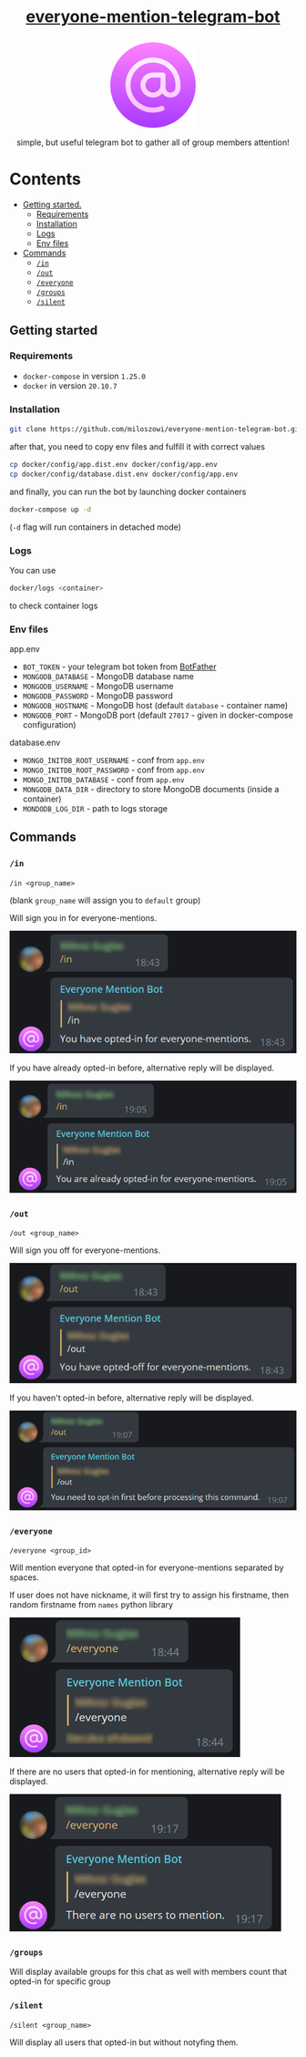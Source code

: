 # <p align="center"> [everyone-mention-telegram-bot](http://t.me/everyone_mention_bot)
<p align="center"> <img src="docs/logo.png" width="150"/>
<p align="center"> simple, but useful telegram bot to gather all of group members attention!
<!-- Icon made by https://www.freepik.com from https://www.flaticon.com/ -->

# Contents

* [Getting started.](#getting-started)
    * [Requirements](#requirements)
    * [Installation](#installation)
    * [Logs](#logs)
    * [Env files](#env-files)
* [Commands](#commands)
    * [`/in`](#in)
    * [`/out`](#out)
    * [`/everyone`](#everyone)
    * [`/groups`](#groups)
    * [`/silent`](#silent)

## Getting started

### Requirements
- `docker-compose` in version `1.25.0`
- `docker` in version `20.10.7`

### Installation
```bash
git clone https://github.com/miloszowi/everyone-mention-telegram-bot.git
```
after that, you need to copy env files and fulfill it with correct values
```bash
cp docker/config/app.dist.env docker/config/app.env
cp docker/config/database.dist.env docker/config/app.env
```
and finally, you can run the bot by launching docker containers
```bash
docker-compose up -d
```
(`-d` flag will run containers in detached mode)
### Logs
You can use
```bash
docker/logs <container>
```
to check container logs
### Env files
app.env
- `BOT_TOKEN` - your telegram bot token from [BotFather](https://telegram.me/BotFather)
- `MONGODB_DATABASE` - MongoDB database name
- `MONGODB_USERNAME` - MongoDB username
- `MONGODB_PASSWORD` - MongoDB password
- `MONGODB_HOSTNAME` - MongoDB host (default `database` - container name)
- `MONGODB_PORT` - MongoDB port (default `27017` - given in docker-compose configuration)

database.env
- `MONGO_INITDB_ROOT_USERNAME` - conf from `app.env`
- `MONGO_INITDB_ROOT_PASSWORD` - conf from `app.env`
- `MONGO_INITDB_DATABASE` - conf from `app.env`
- `MONGODB_DATA_DIR` - directory to store MongoDB documents (inside a container)
- `MONDODB_LOG_DIR` - path to logs storage 
## Commands
### `/in`
```
/in <group_name>
```
(blank `group_name` will assign you to `default` group)

Will sign you in for everyone-mentions.

![in command example](docs/in_command.png)

If you have already opted-in before, alternative reply will be displayed.

![in command when someone already opted in example](docs/in_command_already_opted_in.png)

### `/out`
```
/out <group_name>
```

Will sign you off for everyone-mentions.

![out command example](docs/out_command.png)

If you haven't opted-in before, alternative reply will be displayed.

![out command when someone did not opt in example](docs/out_command_did_not_opt_in_before.png)

### `/everyone`
```
/everyone <group_id>
```
Will mention everyone that opted-in for everyone-mentions separated by spaces.

If user does not have nickname, it will first try to assign his firstname, then random firstname from `names` python library

![everybody command example](docs/everyone_command.png)

If there are no users that opted-in for mentioning, alternative reply will be displayed.

![everybone noone to mention example](docs/everyone_noone_to_mention.png)


### `/groups`
Will display available groups for this chat as well with members count that opted-in for specific group

### `/silent`
```
/silent <group_name>
```

Will display all users that opted-in but without notyfing them.